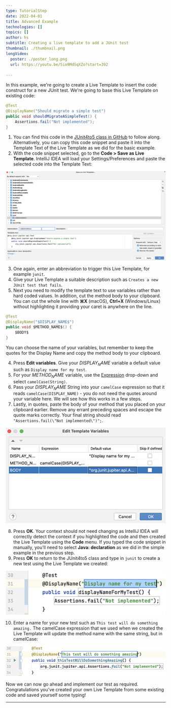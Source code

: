 ```yaml
---
type: TutorialStep
date: 2022-04-01
title: Advanced Example 
technologies: []
topics: []
author: hs
subtitle: Creating a live template to add a JUnit test 
thumbnail: ./thumbnail.png
longVideo:
  poster: ./poster_long.png
  url: https://youtu.be/Sio9MdSqXZo?start=392

---
```


In this example, we're going to create a Live Template to insert the code construct for a new JUnit test. We're going to base this Live Template on existing code:

```java
@Test
@DisplayName("Should migrate a simple test")
public void shouldMigrateASimpleTest() {
    Assertions.fail("Not implemented");
}
```

1. You can find this code in the [JUnit4to5 class in GitHub](https://github.com/JetBrains/intellij-samples/blob/main/java-samples/src/test/com/jetbrains/testing/JUnit4To5.java) to follow along. Alternatively, you can copy this code snippet and paste it into the Template Text of the Live Template as we did for the basic example.
2. With the code snippet selected, go to the **Code > Save as Live Template**. IntelliJ IDEA will load your Settings/Preferences and paste the selected code into the Template Text:

![JUnit4to5 Template Start](junit4to5-start-template.png)

3. One again, enter an abbreviation to trigger this Live Template, for example `junit`.
4. Give your Live Template a suitable description such as `Creates a new JUnit test that fails`.
5. Next you need to modify the template text to use variables rather than hard coded values. In addition, cut the method body to your clipboard. You can cut the whole line with **⌘X** (macOS), **Ctrl+X** (Windows/Linux) without highlighting it providing your caret is anywhere on the line.

```java
@Test
@DisplayName("$DISPLAY_NAME$")
public void $METHOD_NAME$() {
    $BODY$
}
```

You can choose the name of your variables, but remember to keep the quotes for the Display Name and copy the method body to your clipboard.

4. Press **Edit variables**. Give your $DISPLAY_NAME$ variable a default value such as `Display name for my test`. 
5. For your $METHOD_NAME$ variable, use the [Expression](https://www.jetbrains.com/help/idea/template-variables.html) drop-down and select `camelCase(String)`.
6. Pass your $DISPLAY_NAME$ String into your `camelCase` expression so that it reads `camelCase(DISPLAY_NAME)` - you do not need the quotes around your variable here. We will see how this works in a few steps.
7. Lastly, in quotes, paste the body of your method that you placed on your clipboard earlier. Remove any errant preceding spaces and escape the quote marks correctly. Your final string should read `"Assertions.fail(\"Not implemented\")";`.

![Edit template variables](edit-template-variables.png)

8. Press **OK**. Your context should not need changing as IntelliJ IDEA will correctly detect the context if you highlighted the code and then created the Live Template using the **Code** menu. If you typed the code snippet in manually, you'll need to select **Java: declaration** as we did in the simple example in the previous step.
9. Press **OK** to return to the JUnit4to5 class and type in `junit` to create a new test using the Live Template we created:

![JUnit test from live template](junit-test.png)

10. Enter a name for your new test such as `This test will do something amazing.` The camelCase expression that we used when we created the Live Template will update the method name with the same string, but in camelCase:

![JUnit test live template completed](junit-live-template-complete.png)

Now we can now go ahead and implement our test as required. Congratulations you've created your own Live Template from some existing code and saved yourself some typing!

---
